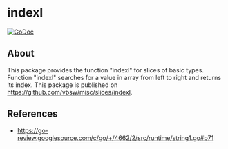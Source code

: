 # indexl

[![GoDoc](https://godoc.org/github.com/vbsw/misc/slices/indexl?status.svg)](https://godoc.org/github.com/vbsw/misc/slices/indexl)

## About
This package provides the function "indexl" for slices of basic types. Function "indexl" searches for a value in array from left to right and returns its index. This package is published on <https://github.com/vbsw/misc/slices/indexl>.

## References
- https://go-review.googlesource.com/c/go/+/4662/2/src/runtime/string1.go#b71
